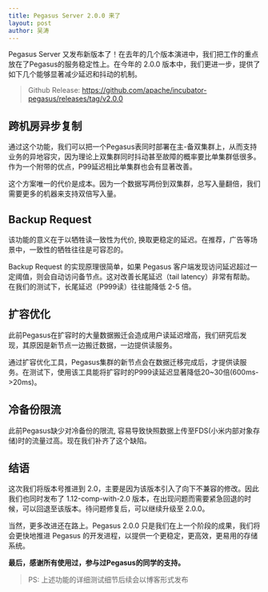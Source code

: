 ```yaml
---
title: Pegasus Server 2.0.0 来了
layout: post
author: 吴涛
---
```


Pegasus Server 又发布新版本了！在去年的几个版本演进中，我们把工作的重点放在了Pegasus的服务稳定性上。在今年的 2.0.0 版本中，我们更进一步，提供了如下几个能够显著减少延迟和抖动的机制。

> Github Release: <https://github.com/apache/incubator-pegasus/releases/tag/v2.0.0>

## 跨机房异步复制

通过这个功能，我们可以把一个Pegasus表同时部署在主-备双集群上，从而支持业务的异地容灾，因为理论上双集群同时抖动甚至故障的概率要比单集群低很多。作为一个附带的优点，P99延迟相比单集群也会有显著改善。

这个方案唯一的代价是成本。因为一个数据写两份到双集群，总写入量翻倍，我们需要更多的机器来支持双倍写入量。

## Backup Request

该功能的意义在于以牺牲读一致性为代价, 换取更稳定的延迟。在推荐，广告等场景中，一致性的牺牲往往是可容忍的。

Backup Request 的实现原理很简单，如果 Pegasus 客户端发现访问延迟超过一定阈值，则会自动访问备节点。这对改善长尾延迟（tail latency）非常有帮助。在我们的测试下，长尾延迟（P999读）往往能降低 2-5 倍。

## 扩容优化

此前Pegasus在扩容时的大量数据搬迁会造成用户读延迟增高，我们研究后发现，其原因是新节点一边搬迁数据，一边提供读服务。

通过扩容优化工具，Pegasus集群的新节点会在数据迁移完成后，才提供读服务。在测试下，使用该工具能将扩容时的P999读延迟显著降低20~30倍(600ms->20ms)。

## 冷备份限流

此前Pegasus缺少对冷备份的限流, 容易导致快照数据上传至FDS(小米内部对象存储)时的流量过高。现在我们补齐了这个缺陷。

## 结语

这次我们将版本号推进到 2.0，主要是因为该版本引入了向下不兼容的修改。因此我们也同时发布了 1.12-comp-with-2.0 版本，在出现问题而需要紧急回退的时候，可以回退至该版本。待问题修复后，可以继续升级至 2.0.0。

当然，更多改进还在路上。Pegasus 2.0.0 只是我们在上一个阶段的成果，我们将会更快地推进 Pegasus 的开发进程，以提供一个更稳定，更高效，更易用的存储系统。

**最后，感谢所有使用过，参与过Pegasus的同学的支持。**

> PS: 上述功能的详细测试细节后续会以博客形式发布
